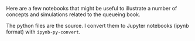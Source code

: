 Here are a few notebooks that might be useful to illustrate a number
of concepts and simulations related to the queueing book. 

The python files are the source. I convert them to Jupyter notebooks
(ipynb format) with `ipynb-py-convert`. 
